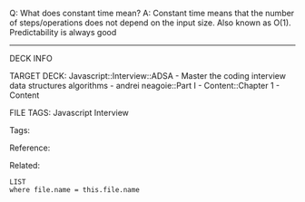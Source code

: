 Q: What does constant time mean?
A: Constant time means that the number of steps/operations does not depend on the input size. Also known as O(1). Predictability is always good
<!--ID: 1690026321926-->

---

DECK INFO

TARGET DECK: Javascript::Interview::ADSA - Master the coding interview data structures algorithms - andrei neagoie::Part I - Content::Chapter 1 - Content

FILE TAGS: Javascript Interview

Tags:

Reference:

Related:

```dataview
LIST
where file.name = this.file.name
```
